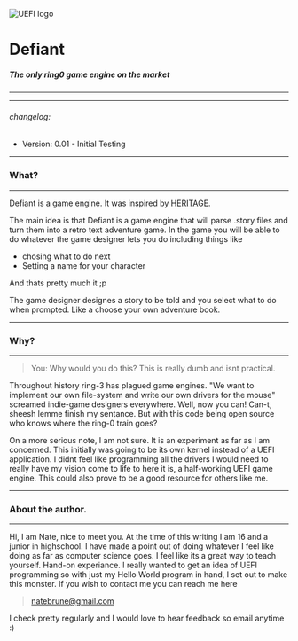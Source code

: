 ![UEFI logo](http://falstaff.agner.ch/wp-content/uploads/2012/12/368px-Uefi_logo.svg_.png)


# **Defiant**
##### The only ring0 game engine on the market
***
---
###### changelog:
* Version: 0.01 - Initial Testing

---
### What?
---
Defiant is a game engine. It was inspired by [HERITAGE](https://notabug.org/SylvieLorxu/HERITAGE). 

The main idea is that Defiant is a game engine that will parse .story files and turn them into a retro text adventure game. In the game you will be able to do whatever the game designer lets you do including things like
* chosing what to do next
* Setting a name for your character

And thats pretty much it ;p

The game designer designes a story to be told and you select what to do when prompted. Like a choose your own adventure book.

---
### Why?
---
> You: Why would you do this? This is really dumb and isnt practical.
 
Throughout history ring-3 has plagued game engines. "We want to implement our own file-system and write our own drivers for the mouse" screamed indie-game designers everywhere. Well, now you can! Can-t, sheesh lemme finish my sentance. But with this code being open source who knows where the ring-0 train goes? 

On a more serious note, I am not sure. It is an experiment as far as I am concerned. This initially was going to be its own kernel instead of a UEFI application. I didnt feel like programming all the drivers I would need to really have my vision come to life to here it is, a half-working UEFI game engine. This could also prove to be a good resource for others like me.

---
### About the author.
---
Hi, I am Nate, nice to meet you. At the time of this writing I am 16 and a junior in highschool. I have made a point out of doing whatever I feel like doing as far as computer science goes. I feel like its a great way to teach yourself. Hand-on experiance. I really wanted to get an idea of UEFI programming so with just my Hello World program in hand, I set out to make this monster. If you wish to contact me you can reach me here
> natebrune@gmail.com

I check pretty regularly and I would love to hear feedback so email anytime :)

